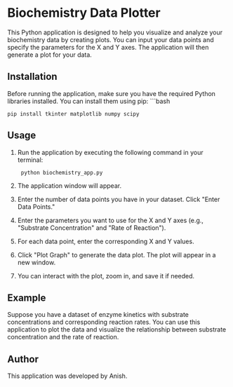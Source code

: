 # Biochemistry Data Plotter

This Python application is designed to help you visualize and analyze your biochemistry data by creating plots. You can input your data points and specify the parameters for the X and Y axes. The application will then generate a plot for your data.

## Installation

Before running the application, make sure you have the required Python libraries installed. You can install them using pip:
    ```bash 

    pip install tkinter matplotlib numpy scipy

## Usage
1. Run the application by executing the following command in your terminal:

        python biochemistry_app.py

2. The application window will appear.

3. Enter the number of data points you have in your dataset. Click "Enter Data Points."

4. Enter the parameters you want to use for the X and Y axes (e.g., "Substrate Concentration" and "Rate of Reaction").

5. For each data point, enter the corresponding X and Y values.

6. Click "Plot Graph" to generate the data plot. The plot will appear in a new window.

7. You can interact with the plot, zoom in, and save it if needed.

## Example
Suppose you have a dataset of enzyme kinetics with substrate concentrations and corresponding reaction rates. You can use this application to plot the data and visualize the relationship between substrate concentration and the rate of reaction.

## Author
This application was developed by Anish.
